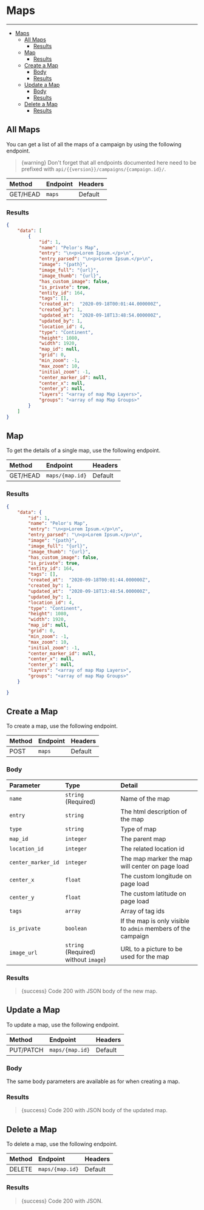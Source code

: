 # Maps

---

- [Maps](#maps)
  - [All Maps](#all-maps)
    - [Results](#results)
  - [Map](#map)
    - [Results](#results-1)
  - [Create a Map](#create-a-map)
    - [Body](#body)
    - [Results](#results-2)
  - [Update a Map](#update-a-map)
    - [Body](#body-1)
    - [Results](#results-3)
  - [Delete a Map](#delete-a-map)
    - [Results](#results-4)

<a name="all-maps"></a>
## All Maps

You can get a list of all the maps of a campaign by using the following endpoint.

> {warning} Don't forget that all endpoints documented here need to be prefixed with `api/{{version}}/campaigns/{campaign.id}/`.


| Method | Endpoint| Headers |
| :- |   :-   |  :-  |
| GET/HEAD | `maps` | Default |

### Results
```json
{
    "data": [
        {
            "id": 1,
            "name": "Pelor's Map",
            "entry": "\n<p>Lorem Ipsum.</p>\n",
            "entry_parsed": "\n<p>Lorem Ipsum.</p>\n",
            "image": "{path}",
            "image_full": "{url}",
            "image_thumb": "{url}",
            "has_custom_image": false,
            "is_private": true,
            "entity_id": 164,
            "tags": [],
            "created_at":  "2020-09-18T00:01:44.000000Z",
            "created_by": 1,
            "updated_at":  "2020-09-18T13:48:54.000000Z",
            "updated_by": 1,
            "location_id": 4,
            "type": "Continent",
            "height": 1080,
            "width": 1920,
            "map_id": null,
            "grid": 0,
            "min_zoom": -1,
            "max_zoom": 10,
            "initial_zoom": -1,
            "center_marker_id": null,
            "center_x": null,
            "center_y": null,
            "layers": "<array of map Map Layers>",
            "groups": "<array of map Map Groups>"
        }
    ]
}
```


<a name="map"></a>
## Map

To get the details of a single map, use the following endpoint.

| Method | Endpoint| Headers |
| :- |   :-   |  :-  |
| GET/HEAD | `maps/{map.id}` | Default |

### Results
```json
{
    "data": {
        "id": 1,
        "name": "Pelor's Map",
        "entry": "\n<p>Lorem Ipsum.</p>\n",
        "entry_parsed": "\n<p>Lorem Ipsum.</p>\n",
        "image": "{path}",
        "image_full": "{url}",
        "image_thumb": "{url}",
        "has_custom_image": false,
        "is_private": true,
        "entity_id": 164,
        "tags": [],
        "created_at":  "2020-09-18T00:01:44.000000Z",
        "created_by": 1,
        "updated_at":  "2020-09-18T13:48:54.000000Z",
        "updated_by": 1,
        "location_id": 4,
        "type": "Continent",
        "height": 1080,
        "width": 1920,
        "map_id": null,
        "grid": 0,
        "min_zoom": -1,
        "max_zoom": 10,
        "initial_zoom": -1,
        "center_marker_id": null,
        "center_x": null,
        "center_y": null,
        "layers": "<array of map Map Layers>",
        "groups": "<array of map Map Groups>"
    }

}
```

<a name="create-map"></a>
## Create a Map

To create a map, use the following endpoint.

| Method | Endpoint| Headers |
| :- |   :-   |  :-  |
| POST | `maps` | Default |

### Body

| Parameter | Type | Detail |
| :- |   :-   |  :-  |
| `name` | `string` (Required) | Name of the map |
| `entry` | `string` | The html description of the map |
| `type` | `string` | Type of map |
| `map_id` | `integer` | The parent map |
| `location_id` | `integer` | The related location id |
| `center_marker_id` | `integer` | The map marker the map will center on page load |
| `center_x` | `float` | The custom longitude on page load |
| `center_y` | `float` | The custom latitude on page load |
| `tags` | `array` | Array of tag ids |
| `is_private` | `boolean` | If the map is only visible to `admin` members of the campaign |
| `image_url` | `string` (Required) without `image`) | URL to a picture to be used for the map |

### Results

> {success} Code 200 with JSON body of the new map.


<a name="update-map"></a>
## Update a Map

To update a map, use the following endpoint.

| Method | Endpoint| Headers |
| :- |   :-   |  :-  |
| PUT/PATCH | `maps/{map.id}` | Default |

### Body

The same body parameters are available as for when creating a map.

### Results

> {success} Code 200 with JSON body of the updated map.


<a name="delete-map"></a>
## Delete a Map

To delete a map, use the following endpoint.

| Method | Endpoint| Headers |
| :- |   :-   |  :-  |
| DELETE | `maps/{map.id}` | Default |

### Results

> {success} Code 200 with JSON.
